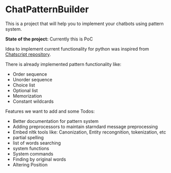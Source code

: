 # ChatPatternBuilder

This is a project that will help you to implement your chatbots using pattern system.

<b>State of the project:</b> Currently this is PoC

Idea to implement current functionality for python was inspired from <a href="https://github.com/Chatscript/Chatscript">Chatscript repository</a>.

There is already implemented pattern functionality like:
<ul>
  <li>Order sequence</li>
  <li>Unorder sequence</li>
  <li>Choice list</li>
  <li>Optional list</li>
  <li>Memorization</li>
  <li>Constant wildcards</li>
</ul>


Features we want to add and some Todos:
<ul>
  <li>Better documentation for pattern system</li>
  <li>Adding preprocessors to maintain starndard message preprocessing</li>
  <li>Embed nltk tools like: Canonization, Entity recongnition, tokenization, etc</li>
  <li>partial spelling</li>
  <li>list of words searching</li>
  <li>system functions</li>
  <li>System commands</li>
  <li>Finding by original words</li>
  <li>Altering Position</li>
</ul>
